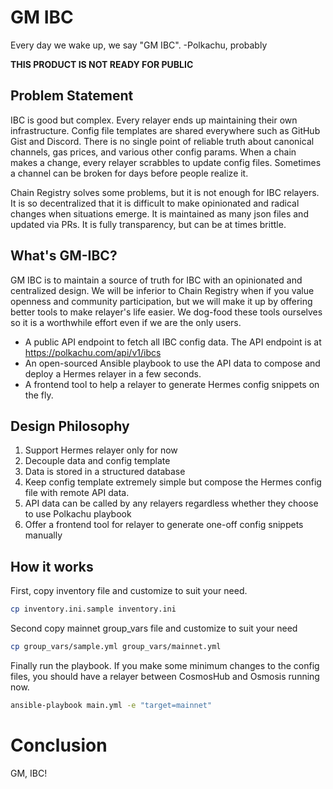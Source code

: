 # GM IBC

Every day we wake up, we say "GM IBC". -Polkachu, probably

**THIS PRODUCT IS NOT READY FOR PUBLIC**

## Problem Statement

IBC is good but complex. Every relayer ends up maintaining their own infrastructure. Config file templates are shared everywhere such as GitHub Gist and Discord. There is no single point of reliable truth about canonical channels, gas prices, and various other config params. When a chain makes a change, every relayer scrabbles to update config files. Sometimes a channel can be broken for days before people realize it.

Chain Registry solves some problems, but it is not enough for IBC relayers. It is so decentralized that it is difficult to make opinionated and radical changes when situations emerge. It is maintained as many json files and updated via PRs. It is fully transparency, but can be at times brittle.

## What's GM-IBC?

GM IBC is to maintain a source of truth for IBC with an opinionated and centralized design. We will be inferior to Chain Registry when if you value openness and community participation, but we will make it up by offering better tools to make relayer's life easier. We dog-food these tools ourselves so it is a worthwhile effort even if we are the only users.

- A public API endpoint to fetch all IBC config data. The API endpoint is at https://polkachu.com/api/v1/ibcs
- An open-sourced Ansible playbook to use the API data to compose and deploy a Hermes relayer in a few seconds.
- A frontend tool to help a relayer to generate Hermes config snippets on the fly.

## Design Philosophy

1. Support Hermes relayer only for now
1. Decouple data and config template
1. Data is stored in a structured database
1. Keep config template extremely simple but compose the Hermes config file with remote API data.
1. API data can be called by any relayers regardless whether they choose to use Polkachu playbook
1. Offer a frontend tool for relayer to generate one-off config snippets manually

## How it works

First, copy inventory file and customize to suit your need.

```bash
cp inventory.ini.sample inventory.ini
```

Second copy mainnet group_vars file and customize to suit your need

```bash
cp group_vars/sample.yml group_vars/mainnet.yml
```

Finally run the playbook. If you make some minimum changes to the config files, you should have a relayer between CosmosHub and Osmosis running now.

```bash
ansible-playbook main.yml -e "target=mainnet"
```

# Conclusion

GM, IBC!
